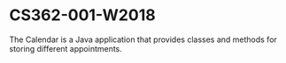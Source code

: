 # CS362-001-W2018
The Calendar is a Java application that provides classes and methods for storing different appointments.
